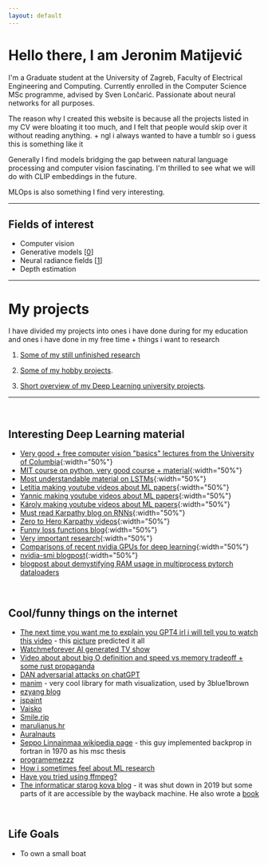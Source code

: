 ```yaml
---
layout: default
---
```


# Hello there, I am Jeronim Matijević

I'm a Graduate student at the University of Zagreb, Faculty of Electrical Engineering and Computing. Currently enrolled in the Computer Science MSc programme, advised by Sven Lončarić. Passionate about neural networks for all purposes.

The reason why I created this website is because all the projects listed in my CV were bloating it too much, and I felt that people would skip over it without reading anything. + ngl i always wanted to have a tumblr so i guess this is something like it

Generally I find models bridging the gap between natural language processing and computer vision fascinating. I'm thrilled to see what we will do with CLIP embeddings in the future.

MLOps is also something I find very interesting.

* * *

## Fields of interest

* Computer vision
* Generative models [[0](https://docs.google.com/presentation/d/1mnwzmGJhGYygE8rrRK8feUJd4PdzHKAE7OLm78Gbfvs/edit?usp=sharing)]
* Neural radiance fields [[1](https://docs.google.com/presentation/d/1oIZTKTSz7aFHnwCLi9jz3cN3LDLKccZiHjNuqeD-yYs/edit?usp=sharing)]
* Depth estimation

* * *

# My projects

I have divided my projects into ones i have done during for my education and ones i have done in my free time + things i want to research

1. [Some of my still unfinished research](./research.html)

2. [Some of my hobby projects](./hobby_projects.html).

3. [Short overview of my Deep Learning university projects](./university_projects.html).

* * *
<br>

## Interesting Deep Learning material

* [Very good + free computer vision "basics" lectures from the University of Columbia](https://fpcv.cs.columbia.edu/){:width="50%"}
* [MIT course on python, very good course + material](https://ocw.mit.edu/courses/6-0001-introduction-to-computer-science-and-programming-in-python-fall-2016/){:width="50%"}
* [Most understandable material on LSTMs](https://colah.github.io/posts/2015-08-Understanding-LSTMs/){:width="50%"}
* [Letitia making youtube videos about ML papers](https://www.youtube.com/@AICoffeeBreak/videos){:width="50%"}
* [Yannic making youtube videos about ML papers](https://www.youtube.com/@YannicKilcher/videos){:width="50%"}
* [Károly making youtube videos about ML papers](https://www.youtube.com/@TwoMinutePapers/videos){:width="50%"}
* [Must read Karpathy blog on RNNs](https://karpathy.github.io/2015/05/21/rnn-effectiveness/){:width="50%"}
* [Zero to Hero Karpathy videos](https://karpathy.ai/zero-to-hero.html){:width="50%"}
* [Funny loss functions blog](https://lossfunctions.tumblr.com/){:width="50%"}
* [Very important research](https://oneweirdkerneltrick.com/){:width="50%"}
* [Comparisons of recent nvidia GPUs for deep learning](https://timdettmers.com/2023/01/30/which-gpu-for-deep-learning/){:width="50%"}
* [nvidia-smi blogpost](https://www.microway.com/hpc-tech-tips/nvidia-smi_control-your-gpus/){:width="50%"}
* [blogpost about demystifying RAM usage in multiprocess pytorch dataloaders](https://ppwwyyxx.com/blog/2022/Demystify-RAM-Usage-in-Multiprocess-DataLoader/)
<br>

## Cool/funny things on the internet

* [The next time you want me to explain you GPT4 irl i will tell you to watch this video](https://youtu.be/qbIk7-JPB2c)  -  this [picture](./assets/img/addlayers.jpg) predicted it all
* [Watchmeforever AI generated TV show](https://twitch.tv/watchmeforever)
* [Video about about big O definition and speed vs memory tradeoff + some rust propaganda](https://youtu.be/7VHG6Y2QmtM)
* [DAN adversarial attacks on chatGPT](https://gist.github.com/coolaj86/6f4f7b30129b0251f61fa7baaa881516)
* [manim](https://www.manim.community/) - very cool library for math visualization, used by 3blue1brown
* [ezyang blog](http://blog.ezyang.com/)
* [jspaint](https://jspaint.app)
* [Vaisko](https://www.vaisko.com)
* [Smile.rip](https://smile.rip/)
* [marulianus.hr](http://marulianus.hr)
* [Auralnauts](https://youtu.be/WSCm8yAxBr8)
* [Seppo Linnainmaa wikipedia page](https://en.wikipedia.org/wiki/Seppo_Linnainmaa) - this guy implemented backprop in fortran in 1970 as his msc thesis
* [programemezzz](https://instagram.com/programemezzz)
* [How i sometimes feel about ML research](/assets/img/mrfantastic.png)
* [Have you tried using ffmpeg?](https://youtu.be/9kaIXkImCAM)
* [The informaticar starog kova blog](https://web.archive.org/web/20181122181144/http://informaticar.eu/glup-gluplji-quark/) - it was shut down in 2019 but some parts of it are accessible by the wayback machine. He also wrote a [book](https://bit.ly/3r6hRLZ)

<br>

## Life Goals

* To own a small boat
